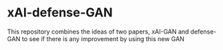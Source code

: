 # xAI-defense-GAN
This repository combines the ideas of two papers, xAI-GAN and defense-GAN to see if there is any improvement by using this new GAN
